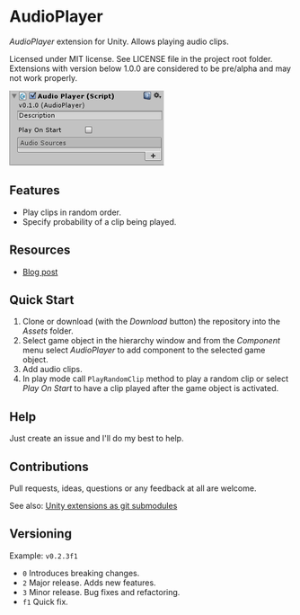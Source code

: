 # AudioPlayer

*AudioPlayer* extension for Unity. Allows playing audio clips.

Licensed under MIT license. See LICENSE file in the project root folder.   
Extensions with version below 1.0.0 are considered to be pre/alpha and may not work properly.

![AudioPlayer](/Resources/cover_screenshot.png?raw=true)

## Features

* Play clips in random order.
* Specify probability of a clip being played.

## Resources

* [Blog post]()

## Quick Start

1. Clone or download (with the *Download* button) the repository into the *Assets* folder.
2. Select game object in the hierarchy window and from the *Component* menu
   select *AudioPlayer* to add component to the selected game object.
3. Add audio clips.
4. In play mode call `PlayRandomClip` method to play a random clip or select *Play On Start* to
   have a clip played after the game object is activated.

## Help

Just create an issue and I'll do my best to help.

## Contributions

Pull requests, ideas, questions or any feedback at all are welcome.

See also: [Unity extensions as git submodules](http://wp.me/p56Vqs-6o)

## Versioning

Example: `v0.2.3f1`

- `0` Introduces breaking changes.
- `2` Major release. Adds new features.
- `3` Minor release. Bug fixes and refactoring.
- `f1` Quick fix.